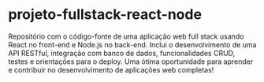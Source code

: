 # projeto-fullstack-react-node
Repositório com o código-fonte de uma aplicação web full stack usando React no front-end e Node.js no back-end. Inclui o desenvolvimento de uma API RESTful, integração com banco de dados, funcionalidades CRUD, testes e orientações para o deploy. Uma ótima oportunidade para aprender e contribuir no desenvolvimento de aplicações web completas!

